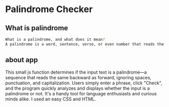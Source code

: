 # Palindrome Checker

## What is palindrome 
```bash
What is a palindrome, and what does it mean?
A palindrome is a word, sentence, verse, or even number that reads the same backward or forward. It derives from Greek roots that literally mean “running back” (palin is “again, back,” and dromos, “running.”) The word appears to have been created in English based on these roots in the early 1600s.
```

## about app 
This small js function determines if the input text is a palindrome—a sequence that reads the same backward as forward, ignoring spaces, punctuation, and capitalization. Users simply enter a phrase, click "Check", and the program quickly analyzes and displays whether the input is a palindrome or not. It's a handy tool for language enthusiasts and curious minds alike.
I used an easy CSS and HTML. 

